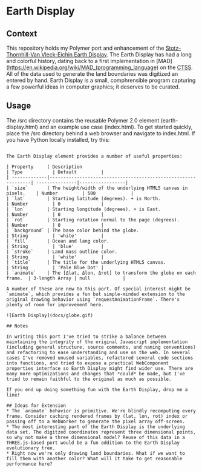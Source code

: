 # Earth Display

## Context
This repository holds my Polymer port and enhancement of the [Stotz-Thornhill-Van Vleck-Eichin Earth Display](http://www.multicians.org/thvv/gcw.html). The Earth Display has had a long and colorful history, dating back to a first implementation in [MAD](https://en.wikipedia.org/wiki/MAD_(programming_language) on the [CTSS](https://en.wikipedia.org/wiki/Compatible_Time-Sharing_System). All of the data used to generate the land boundaries was digitized an entered by hand. Earth Display is a small, comphrensible program capturing a few powerful ideas in computer graphics; it deserves to be curated.

## Usage
The /src directory contains the reusable Polymer 2.0 element (earth-display.html) and an example use case (index.html). To get started quickly, place the /src directory behind a web browser and navigate to index.html. If you have Python locally installed, try this:
``` cd src && python -m SimpleHTTPServer

The Earth Display element provides a number of useful properties:

| Property     | Description                                                   | Type           | Default         |
| -------------|---------------------------------------------------------------| ---------------|-----------------|
| `size`       | The height/width of the underlying HTML5 canvas in pixels.    | Number         | 500             |
| `lat`        | Starting latitude (degrees). + is North.                      | Number         | 0               |
| `lon`        | Starting longitude (degrees). + is East.                      | Number         | 0               |
| `rot`        | Starting rotation normal to the page (degrees).               | Number         | 0               |
| `background` | The base color behind the globe.                              | String         | 'white'         |
| `fill`       | Ocean and lang color.                                         | String         | 'blue'          |
| `stroke`     | Land mass outline color.                                      | String         | 'white'         |
| `title`      | The title for the underlying HTML5 canvas.                    | String         | 'Pale Blue Dot' |
| `animate`    | The [Δlat, Δlon, Δrot] to transform the globe on each frame.  | 3-length Array | null            |

A number of these are new to this port. Of special interest might be `animate`, which provides a fun but simple-minded extension to the original drawing behavior using `requestAnimationFrame`. There's plenty of room for improvement here.

![Earth Display](docs/globe.gif)

## Notes

In writing this port I've tried to strike a balance between maintaining the integrity of the original Javascript implementation (including general structure, source comments, and naming conventions) and refactoring to ease understanding and use on the web. In several cases I've removed unused variables, refactored several code sections into functions, and tried to expose a practical WebComponent properties interface so Earth Display might find wider use. There are many more optimizations and changes that *could* be made, but I've tried to remain faithful to the original as much as possible.

If you end up doing something fun with the Earth Display, drop me a line!

## Ideas for Extension
* The `animate` behavior is primitive. We're blindly recomputing every frame. Consider caching rendered frames by (lat, lon, rot) index or passing off to a WebWorker to generate the pixel array off-screen.
* The most interesting part of the Earth Display is the underlying data set. The digitzed coordinates represent three dimensional points, so why not make a three dimensional model? Reuse of this data in a THREE.js-based port would be a fun addition to the Earth Display evolutionary tree.
* Right now we're only drawing land boundaries. What if we want to fill them with another color? What will it take to get reasonable performance here?



